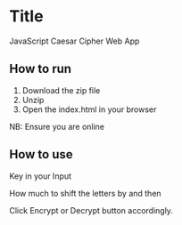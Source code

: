 # Title

JavaScript Caesar Cipher Web App






## How to run

1. Download the zip file
2. Unzip
3. Open the index.html in your browser


NB: Ensure you are online


## How to use

Key in your Input

How much to shift the letters by and then

Click Encrypt or Decrypt button accordingly.
